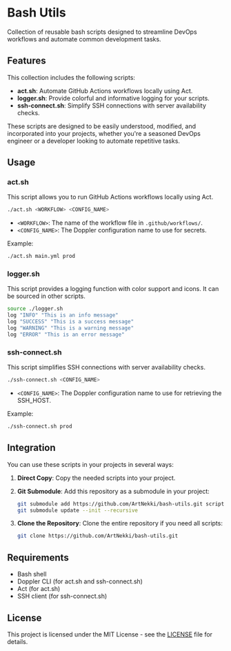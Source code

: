 # Bash Utils

Collection of reusable bash scripts designed to streamline DevOps workflows and automate common development tasks.
## Features

This collection includes the following scripts:

- **act.sh**: Automate GitHub Actions workflows locally using Act.
- **logger.sh**: Provide colorful and informative logging for your scripts.
- **ssh-connect.sh**: Simplify SSH connections with server availability checks.

These scripts are designed to be easily understood, modified, and incorporated into your projects,
whether you're a seasoned DevOps engineer or a developer looking to automate repetitive tasks.

## Usage

### act.sh

This script allows you to run GitHub Actions workflows locally using Act.

```bash
./act.sh <WORKFLOW> <CONFIG_NAME>
```

* `<WORKFLOW>`: The name of the workflow file in `.github/workflows/`.
* `<CONFIG_NAME>`: The Doppler configuration name to use for secrets.

Example:

```bash
./act.sh main.yml prod
```

### logger.sh

This script provides a logging function with color support and icons. It can be sourced in other scripts.

```bash
source ./logger.sh
log "INFO" "This is an info message"
log "SUCCESS" "This is a success message"
log "WARNING" "This is a warning message"
log "ERROR" "This is an error message"
```

### ssh-connect.sh

This script simplifies SSH connections with server availability checks.

```bash
./ssh-connect.sh <CONFIG_NAME>
```

* `<CONFIG_NAME>`: The Doppler configuration name to use for retrieving the SSH_HOST.

Example:

```bash
./ssh-connect.sh prod
```

## Integration

You can use these scripts in your projects in several ways:

1. **Direct Copy**: Copy the needed scripts into your project.
2. **Git Submodule**: Add this repository as a submodule in your project:

   ```bash
   git submodule add https://github.com/ArtNekki/bash-utils.git scripts
   git submodule update --init --recursive
   ```

3. **Clone the Repository**: Clone the entire repository if you need all scripts:

   ```bash
   git clone https://github.com/ArtNekki/bash-utils.git
   ```

## Requirements

* Bash shell
* Doppler CLI (for act.sh and ssh-connect.sh)
* Act (for act.sh)
* SSH client (for ssh-connect.sh)

## License

This project is licensed under the MIT License - see the [LICENSE](LICENSE) file for details.
